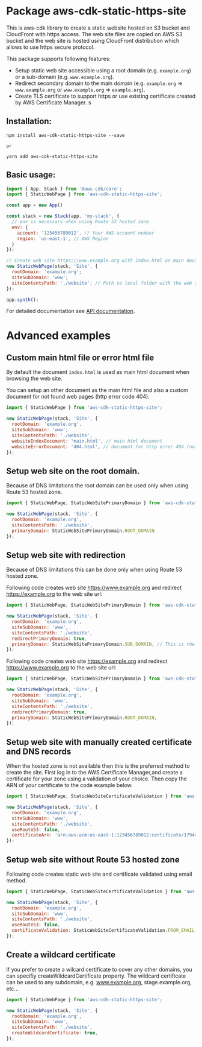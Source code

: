 # Package aws-cdk-static-https-site

This is aws-cdk library to create a static website hosted on S3 bucket and CloudFront with https access.
The web site files are copied on AWS S3 bucket and the web site is hosted using CloudFront distribution
which allows to use https secure protocol.

This package supports following features:

- Setup static web site accessible using a root domain (e.g. `example.org`) or a sub-domain (e.g. `www.example.org`).
- Redirect secondary domain to the main domain (e.g. `example.org` => `www.example.org` or `www.example.org` => `example.org`).
- Create TLS certificate to support https or use existing certificate created by AWS Certificate Manager.
s

## Installation:

```
npm install aws-cdk-static-https-site --save

or

yarn add aws-cdk-static-https-site
```

## Basic usage:

```js
import { App, Stack } from '@aws-cdk/core';
import { StaticWebPage } from 'aws-cdk-static-https-site';

const app = new App()

const stack = new Stack(app, 'my-stack', {
  // env is necessary when using Route 53 hosted zone
  env: {
    account: '123456789012', // Your AWS account number
    region: 'us-east-1', // AWS Region
  }
});

// Create web site https://www.example.org with index.html as main document
new StaticWebPage(stack, 'Site', {
  rootDomain: 'example.org';
  siteSubDomain: 'www';
  siteContentsPath: './website'; // Path to local folder with the web site files
});

app.synth();
```

For detailed documentation see [API documentation](API.md).


# Advanced examples

## Custom main html file or error html file

By default the document `index.html` is used as main html document when browsing the web site.

You can setup an other document as the main html file and also a custom document for not found
web pages (http error code 404).


```js
import { StaticWebPage } from 'aws-cdk-static-https-site';

new StaticWebPage(stack, 'Site', {
  rootDomain: 'example.org',
  siteSubDomain: 'www';
  siteContentsPath: './website',
  websiteIndexDocument: 'main.html', // main html document
  websiteErrorDocument: '404.html', // document for http error 404 (not found)
});
```

## Setup web site on the root domain.

Because of DNS limitations the root domain can be used only when using Route 53 hosted zone.

```js
import { StaticWebPage, StaticWebSitePrimaryDomain } from 'aws-cdk-static-https-site';

new StaticWebPage(stack, 'Site', {
  rootDomain: 'example.org',
  siteContentsPath: './website',
  primaryDomain: StaticWebSitePrimaryDomain.ROOT_DOMAIN
});
```


## Setup web site with redirection

Because of DNS limitations this can be done only when using Route 53 hosted zone.

Following code creates web site https://www.example.org and redirect https://example.org
to the web site url:

```js
import { StaticWebPage, StaticWebSitePrimaryDomain } from 'aws-cdk-static-https-site';

new StaticWebPage(stack, 'Site', {
  rootDomain: 'example.org',
  siteSubDomain: 'www',
  siteContentsPath: './website',
  redirectPrimaryDomain: true,
  primaryDomain: StaticWebSitePrimaryDomain.SUB_DOMAIN, // This is the default so it can be omitted
});
```

Following code creates web site https://example.org and redirect https://www.example.org
to the web site url:

```js
import { StaticWebPage, StaticWebSitePrimaryDomain } from 'aws-cdk-static-https-site';

new StaticWebPage(stack, 'Site', {
  rootDomain: 'example.org',
  siteSubDomain: 'www',
  siteContentsPath: './website',
  redirectPrimaryDomain: true,
  primaryDomain: StaticWebSitePrimaryDomain.ROOT_DOMAIN,
});
```


## Setup web site with manually created certificate and DNS records

When the hosted zone is not available then this is the preferred method to create the site.
First log in to the AWS Certificate Manager,and create a certificate for your zone using
a validation of your choice. Then copy the ARN of your certificate to the code example below.

```js
import { StaticWebPage, StaticWebSiteCertificateValidation } from 'aws-cdk-static-https-site';

new StaticWebPage(stack, 'Site', {
  rootDomain: 'example.org',
  siteSubDomain: 'www',
  siteContentsPath: './website',
  useRoute53: false,
  certificateArn: 'arn:aws:acm:us-east-1:123456789012:certificate/1794af82-40a6-496b-978f-c2b37c25d166', // Your certificate ARN
});
```


## Setup web site without Route 53 hosted zone

Following code creates static web site and certificate validated using email method.

```js
import { StaticWebPage, StaticWebSiteCertificateValidation } from 'aws-cdk-static-https-site';

new StaticWebPage(stack, 'Site', {
  rootDomain: 'example.org',
  siteSubDomain: 'www',
  siteContentsPath: './website',
  useRoute53: false,
  certificateValidation: StaticWebSiteCertificateValidation.FROM_EMAIL, // This is default, so it can be omitted
});
```


## Create a wildcard certificate

If you prefer to create a wilcard certificate to cover any other domains, you can specifiy createWildcardCertificate
property. The wildcard certificate can be used to any subdomain, e.g. www.example.org, stage.example.org, etc...


```js
import { StaticWebPage } from 'aws-cdk-static-https-site';

new StaticWebPage(stack, 'Site', {
  rootDomain: 'example.org',
  siteSubDomain: 'www',
  siteContentsPath: './website',
  createWildcardCertificate: true,
});
```
